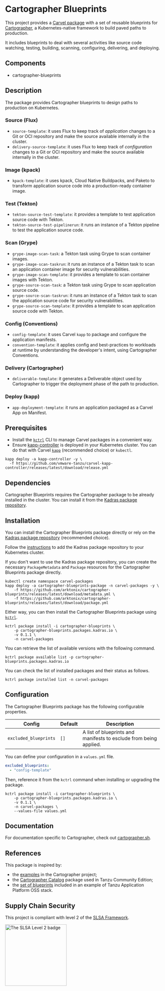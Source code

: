 # Cartographer Blueprints

This project provides a [Carvel package](https://carvel.dev/kapp-controller/docs/latest/packaging) with a set of reusable blueprints for [Cartographer](https://cartographer.sh), a Kubernetes-native framework to build paved paths to production. 

It includes blueprints to deal with several activities like source code watching, testing, building, scanning, configuring, delivering, and deploying. 

## Components

* cartographer-blueprints

## Description

The package provides Cartographer blueprints to design paths to production on Kubernetes.

### Source (Flux)

* `source-template`: it uses Flux to keep track of _application_ changes to a Git or OCI repository
and make the source available internally in the cluster.
* `delivery-source-template`: it uses Flux to keep track of _configuration_ changes to a Git or OCI
repository and make the source available internally in the cluster.

### Image (kpack)

* `kpack-template`: it uses kpack, Cloud Native Buildpacks, and Paketo to transform application
source code into a production-ready container image.

### Test (Tekton)

* `tekton-source-test-template`: it provides a template to test application source code with Tekton.
* `tekton-source-test-pipelinerun`: it runs an instance of a Tekton pipeline to test
the application source code.

### Scan (Grype)

* `grype-image-scan-task`: a Tekton task using Grype to scan container images.
* `grype-image-scan-taskrun`: it runs an instance of a Tekton task to scan
an application container image for security vulnerabilities.
* `grype-image-scan-template`: it provides a template to scan container images with Tekton.
* `grype-source-scan-task`: a Tekton task using Grype to scan application source code.
* `grype-source-scan-taskrun`: it runs an instance of a Tekton task to scan
the application source code for security vulnerabilities.
* `grype-source-scan-template`: it provides a template to scan application source code with Tekton.

### Config (Conventions)

* `config-template`: it uses Carvel `kapp` to package and configure the application manifests.
* `convention-template`: it applies config and best-practices to workloads at runtime by understanding the developer's intent, using Cartographer Conventions.

### Delivery (Cartographer)

* `deliverable-template`: it generates a Deliverable object used by Cartographer to trigger the deployment
phase of the path to production.

### Deploy (kapp)

* `app-deployment-template`: it runs an application packaged as a Carvel App on Manifest.

## Prerequisites

* Install the [`kctrl`](https://carvel.dev/kapp-controller/docs/latest/install/#installing-kapp-controller-cli-kctrl) CLI to manage Carvel packages in a convenient way.
* Ensure [kapp-controller](https://carvel.dev/kapp-controller) is deployed in your Kubernetes cluster. You can do that with Carvel
[`kapp`](https://carvel.dev/kapp/docs/latest/install) (recommended choice) or `kubectl`.

```shell
kapp deploy -a kapp-controller -y \
  -f https://github.com/vmware-tanzu/carvel-kapp-controller/releases/latest/download/release.yml
```

## Dependencies

Cartographer Blueprints requires the Cartographer package to be already installed in the cluster. You can install it from the [Kadras package repository](https://github.com/arktonix/kadras-packages).

## Installation

You can install the Cartographer Blueprints package directly or rely on the [Kadras package repository](https://github.com/arktonix/kadras-packages)
(recommended choice).

Follow the [instructions](https://github.com/arktonix/kadras-packages) to add the Kadras package repository to your Kubernetes cluster.

If you don't want to use the Kadras package repository, you can create the necessary `PackageMetadata` and
`Package` resources for the Cartographer Blueprints package directly.

```shell
kubectl create namespace carvel-packages
kapp deploy -a cartographer-blueprints-package -n carvel-packages -y \
    -f https://github.com/arktonix/cartographer-blueprints/releases/latest/download/metadata.yml \
    -f https://github.com/arktonix/cartographer-blueprints/releases/latest/download/package.yml
```

Either way, you can then install the Cartographer Blueprints package using [`kctrl`](https://carvel.dev/kapp-controller/docs/latest/install/#installing-kapp-controller-cli-kctrl).

```shell
kctrl package install -i cartographer-blueprints \
    -p cartographer-blueprints.packages.kadras.io \
    -v 0.1.1 \
    -n carvel-packages
```

You can retrieve the list of available versions with the following command.

```shell
kctrl package available list -p cartographer-blueprints.packages.kadras.io
```

You can check the list of installed packages and their status as follows.

```shell
kctrl package installed list -n carvel-packages
```

## Configuration

The Cartographer Blueprints package has the following configurable properties.

| Config | Default | Description |
|-------|-------------------|-------------|
| `excluded_blueprints` | `[]` | A list of blueprints and manifests to esclude from being applied. |

You can define your configuration in a `values.yml` file.

```yaml
excluded_blueprints:
  - "config-template"
```

Then, reference it from the `kctrl` command when installing or upgrading the package.

```shell
kctrl package install -i cartographer-blueprints \
    -p cartographer-blueprints.packages.kadras.io \
    -v 0.1.1 \
    -n carvel-packages \
    --values-file values.yml
```

## Documentation

For documentation specific to Cartographer, check out [cartographer.sh](https://cartographer.sh).

## References

This package is inspired by:
* the [examples](https://github.com/vmware-tanzu/cartographer/tree/main/examples) in the Cartographer project;
* the [Cartographer Catalog](https://github.com/vmware-tanzu/cartographer-catalog) package used in Tanzu Community Edition;
* the [set of blueprints](https://github.com/vrabbi/tap-oss/tree/main/packages/ootb-supply-chains) included in an example of Tanzu Application Platform OSS stack.

## Supply Chain Security

This project is compliant with level 2 of the [SLSA Framework](https://slsa.dev).

<img src="https://slsa.dev/images/SLSA-Badge-full-level2.svg" alt="The SLSA Level 2 badge" width=200>
